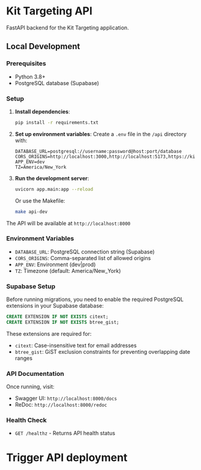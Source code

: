 # Kit Targeting API

FastAPI backend for the Kit Targeting application.

## Local Development

### Prerequisites
- Python 3.8+
- PostgreSQL database (Supabase)

### Setup

1. **Install dependencies**:
   ```bash
   pip install -r requirements.txt
   ```

2. **Set up environment variables**:
   Create a `.env` file in the `/api` directory with:
   ```env
   DATABASE_URL=postgresql://username:password@host:port/database
   CORS_ORIGINS=http://localhost:3000,http://localhost:5173,https://kittargetingapp.vercel.app
   APP_ENV=dev
   TZ=America/New_York
   ```

3. **Run the development server**:
   ```bash
   uvicorn app.main:app --reload
   ```
   
   Or use the Makefile:
   ```bash
   make api-dev
   ```

The API will be available at `http://localhost:8000`

### Environment Variables

- `DATABASE_URL`: PostgreSQL connection string (Supabase)
- `CORS_ORIGINS`: Comma-separated list of allowed origins
- `APP_ENV`: Environment (dev|prod)
- `TZ`: Timezone (default: America/New_York)

### Supabase Setup

Before running migrations, you need to enable the required PostgreSQL extensions in your Supabase database:

```sql
CREATE EXTENSION IF NOT EXISTS citext;
CREATE EXTENSION IF NOT EXISTS btree_gist;
```

These extensions are required for:
- `citext`: Case-insensitive text for email addresses
- `btree_gist`: GiST exclusion constraints for preventing overlapping date ranges

### API Documentation

Once running, visit:
- Swagger UI: `http://localhost:8000/docs`
- ReDoc: `http://localhost:8000/redoc`

### Health Check

- `GET /healthz` - Returns API health status
# Trigger API deployment
